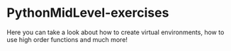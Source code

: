 # PythonMidLevel-exercises

Here you can take a look about how to create virtual environments, how to use high order functions and much more!
